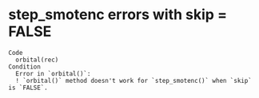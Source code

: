 # step_smotenc errors with skip = FALSE

    Code
      orbital(rec)
    Condition
      Error in `orbital()`:
      ! `orbital()` method doesn't work for `step_smotenc()` when `skip` is `FALSE`.

